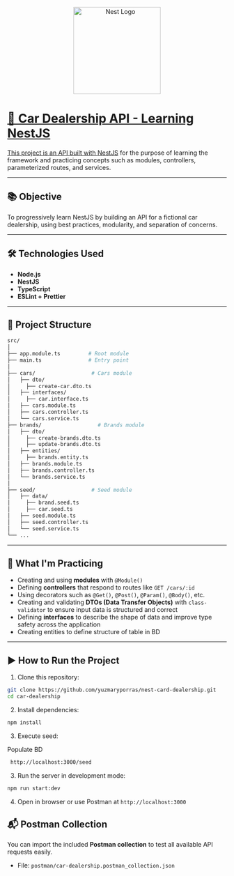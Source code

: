 <p align='center'>
    <a href='http://nestjs.com/' target='blank'><img src='https://nestjs.com/img/logo-small.svg' width='200px' alt='Nest Logo'>
</p>

# 🚗 Car Dealership API - Learning NestJS

This project is an API built with [NestJS](https://nestjs.com/) for the purpose of learning the framework and practicing concepts such as modules, controllers, parameterized routes, and services.

---

## 📚 Objective

To progressively learn NestJS by building an API for a fictional car dealership, using best practices, modularity, and separation of concerns.

---

## 🛠️ Technologies Used

- **Node.js**
- **NestJS**
- **TypeScript**
- **ESLint + Prettier**

---

## 📁 Project Structure

```bash
src/
│
├── app.module.ts         # Root module
├── main.ts               # Entry point
│
├── cars/                  # Cars module
│   ├── dto/
│     ├── create-car.dto.ts
│   ├── interfaces/
│     ├── car.interface.ts
│   ├── cars.module.ts
│   ├── cars.controller.ts
│   └── cars.service.ts
├── brands/                  # Brands module
│   ├── dto/
│     ├── create-brands.dto.ts
│     ├── update-brands.dto.ts
│   ├── entities/
│     ├── brands.entity.ts
│   ├── brands.module.ts
│   ├── brands.controller.ts
│   └── brands.service.ts
│
├── seed/                  # Seed module
│   ├── data/
│     ├── brand.seed.ts
│     ├── car.seed.ts
│   ├── seed.module.ts
│   ├── seed.controller.ts
│   └── seed.service.ts
└── ...
```

---

## 🧪 What I'm Practicing

- Creating and using **modules** with `@Module()`
- Defining **controllers** that respond to routes like `GET /cars/:id`
- Using decorators such as `@Get()`, `@Post()`, `@Param()`, `@Body()`, etc.
- Creating and validating **DTOs (Data Transfer Objects)** with `class-validator` to ensure input data is structured and correct
- Defining **interfaces** to describe the shape of data and improve type safety across the application
- Creating entities to define structure of table in BD
---

## ▶️ How to Run the Project

1. Clone this repository:

```bash
git clone https://github.com/yuzmaryporras/nest-card-dealership.git
cd car-dealership
```

2. Install dependencies:

```bash
npm install
```

3. Execute seed:

Populate BD
```bash
 http://localhost:3000/seed
```

3. Run the server in development mode:

```bash
npm run start:dev
```

4. Open in browser or use Postman at `http://localhost:3000`


## 📬 Postman Collection

You can import the included **Postman collection** to test all available API requests easily.

- File: `postman/car-dealership.postman_collection.json`